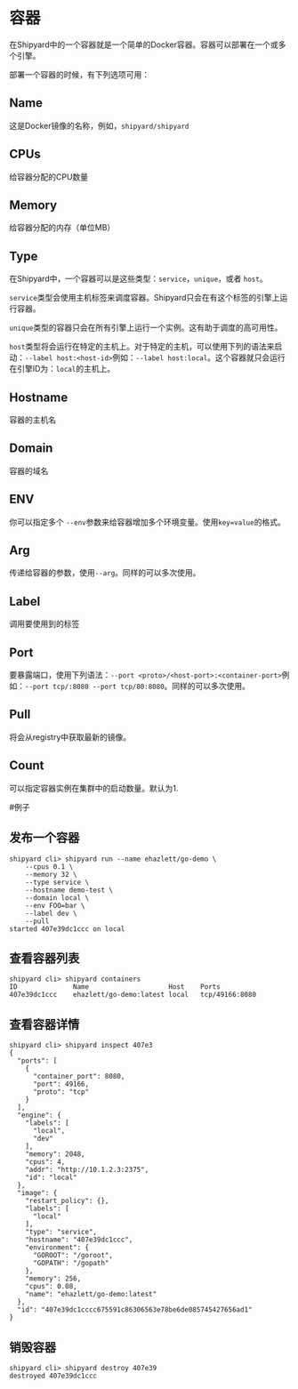 # 容器
在Shipyard中的一个容器就是一个简单的Docker容器。容器可以部署在一个或多个引擎。

部署一个容器的时候，有下列选项可用：

## Name
这是Docker镜像的名称，例如，``` shipyard/shipyard ```

## CPUs
给容器分配的CPU数量

## Memory
给容器分配的内存（单位MB）

## Type
在Shipyard中，一个容器可以是这些类型：``` service ```，``` unique ```，或者 ``` host ```。

``` service ```类型会使用主机标签来调度容器。Shipyard只会在有这个标签的引擎上运行容器。

``` unique ```类型的容器只会在所有引擎上运行一个实例。这有助于调度的高可用性。

``` host ```类型将会运行在特定的主机上。对于特定的主机，可以使用下列的语法来启动：``` --label host:<host-id> ```例如：``` --label host:local ```。这个容器就只会运行在引擎ID为：``` local ```的主机上。

## Hostname
容器的主机名

## Domain
容器的域名

## ENV
你可以指定多个 ``` --env ```参数来给容器增加多个环境变量。使用``` key=value ```的格式。

## Arg
传递给容器的参数，使用``` --arg ```。同样的可以多次使用。

## Label
调用要使用到的标签

## Port
要暴露端口，使用下列语法：``` --port <proto>/<host-port>:<container-port> ```例如：``` --port tcp/:8080 --port tcp/80:8080 ```。同样的可以多次使用。

## Pull
将会从registry中获取最新的镜像。

## Count
可以指定容器实例在集群中的启动数量。默认为1.

#例子
## 发布一个容器
```
shipyard cli> shipyard run --name ehazlett/go-demo \
    --cpus 0.1 \
    --memory 32 \
    --type service \
    --hostname demo-test \
    --domain local \
    --env FOO=bar \
    --label dev \
    --pull
started 407e39dc1ccc on local
```
## 查看容器列表
```
shipyard cli> shipyard containers
ID              Name                    Host    Ports
407e39dc1ccc    ehazlett/go-demo:latest local   tcp/49166:8080
```
## 查看容器详情
```
shipyard cli> shipyard inspect 407e3
{
  "ports": [
    {
      "container_port": 8080,
      "port": 49166,
      "proto": "tcp"
    }
  ],
  "engine": {
    "labels": [
      "local",
      "dev"
    ],
    "memory": 2048,
    "cpus": 4,
    "addr": "http://10.1.2.3:2375",
    "id": "local"
  },
  "image": {
    "restart_policy": {},
    "labels": [
      "local"
    ],
    "type": "service",
    "hostname": "407e39dc1ccc",
    "environment": {
      "GOROOT": "/goroot",
      "GOPATH": "/gopath"
    },
    "memory": 256,
    "cpus": 0.08,
    "name": "ehazlett/go-demo:latest"
  },
  "id": "407e39dc1cccc675591c86306563e78be6de085745427656ad1"
}
```
## 销毁容器
```
shipyard cli> shipyard destroy 407e39
destroyed 407e39dc1ccc
```
